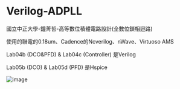 # Verilog-ADPLL
國立中正大學-鐘菁哲-高等數位積體電路設計(全數位鎖相迴路)

使用的聯電的0.18um、Cadence的Ncverilog、nWave、Virtuoso AMS

Lab04b (DCO&PFD) & Lab04c (Controller) 是Verilog

Lab05b (DCO) & Lab05d (PFD) 是Hspice

![image](https://user-images.githubusercontent.com/64843338/159724339-f836c951-9a2f-4573-9ca7-57cad3e9b70a.png)
